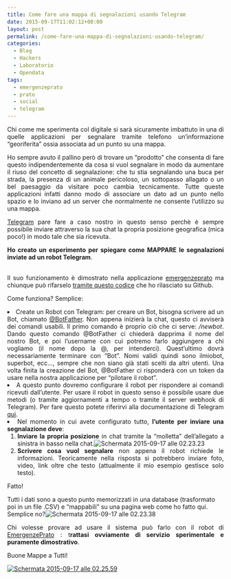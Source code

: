```yaml
---
title: Come fare una mappa di segnalazioni usando Telegram
date: 2015-09-17T11:02:12+00:00
layout: post
permalink: /come-fare-una-mappa-di-segnalazioni-usando-telegram/
categories:
  - Blog
  - Hackers
  - Laboratorio
  - Opendata
tags:
  - emergenzeprato
  - prato
  - social
  - telegram
---
```

<p style="text-align: justify;">
  Chi come me sperimenta col digitale si sarà sicuramente imbattuto in una di quelle applicazioni per segnalare tramite telefono un&#8217;informazione &#8220;georiferita&#8221; ossia associata ad un punto su una mappa.
</p>

<p style="text-align: justify;">
  Ho sempre avuto il pallino però di trovare un &#8220;prodotto&#8221; che consenta di fare questo indipendentemente da cosa si vuol segnalare in modo da aumentare il riuso del concetto di segnalazione: che tu stia segnalando una buca per strada, la presenza di un animale pericoloso, un sottopasso allagato o un bel paesaggio da visitare poco cambia tecnicamente. Tutte queste applicazioni infatti danno modo di associare un dato ad un punto nello spazio e lo inviano ad un server che normalmente ne consente l&#8217;utilizzo su una mappa.
</p>

<p style="text-align: justify;">
  <a href="https://telegram.org/" target="_blank">Telegram</a> pare fare a caso nostro in questo senso perchè è sempre possibile inviare attraverso la sua chat la propria posizione geografica (mica poco!) in modo tale che sia ricevuta.
</p>

<p style="text-align: justify;">
  <strong>Ho creato un esperimento per spiegare come MAPPARE le segnalazioni inviate ad un robot Telegram</strong>.
</p>

<p style="text-align: justify;">
  <a href="https://raw.githubusercontent.com/iltempe/TelegramMap/master/Schermata%202015-09-17%20alle%2002.23.38.png"><br /> </a>Il suo funzionamento è dimostrato nella applicazione <a href="http://iltempe.github.io/Emergenzeprato/" target="_blank">emergenzeprato</a> ma chiunque può rifarselo <a href="https://github.com/iltempe/TelegramMap" target="_blank">tramite questo codice</a> che ho rilasciato su Github.
</p>

<p style="text-align: justify;">
  Come funziona? Semplice:
</p>

<li style="text-align: justify;">
  Create un Robot con Telegram: per creare un Bot, bisogna scrivere ad un Bot, chiamato <a href="https://telegram.me/botfather" target="_blank">@BotFather</a>.  Non appena inizierà la chat, questo ci avviserà dei comandi usabili. Il primo comando è proprio ciò che ci serve: <em>/newbot</em>. Dando questo comando @BotFather ci chiederà dapprima il nome del nostro Bot, e poi l’username con cui potremo farlo aggiungere a chi vogliamo (il nome dopo la @, per intenderci). Quest’ultimo dovrà necessariamente terminare con “Bot”. Nomi validi quindi sono ilmiobot, superbot, ecc…, sempre che non siano già stati scelti da altri utenti. Una volta finita la creazione del Bot, @BotFather ci risponderà con un token da usare nella nostra applicazione per &#8220;pilotare il robot&#8221;.
</li>
<li style="text-align: justify;">
  A questo punto dovremo configurare il robot per rispondere ai comandi ricevuti dall&#8217;utente. Per usare il robot in questo senso è possibile usare due metodi (o tramite aggiornamenti a tempo o tramite il server webhook di Telegram). Per fare questo potete riferirvi alla documentazione di Telegram <a href="https://core.telegram.org/bots/api" target="_blank">qui</a>.
</li>
<li style="text-align: justify;">
  Nel momento in cui avete configurato tutto, <strong>l&#8217;utente per inviare una segnalazione deve</strong>: <ol>
    <li style="text-align: justify;">
      <strong>Inviare la propria posizione</strong> in chat tramite la &#8220;molletta&#8221; dell&#8217;allegato a sinistra in basso nella chat.<img class="  wp-image-2151 aligncenter" src="https://raw.githubusercontent.com/iltempe/TelegramMap/master/Schermata%202015-09-17%20alle%2002.23.23.png" alt="Schermata 2015-09-17 alle 02.23.23" width="616" height="176" srcset="https://raw.githubusercontent.com/iltempe/TelegramMap/master/Schermata%202015-09-17%20alle%2002.23.23.png 300w, https://raw.githubusercontent.com/iltempe/TelegramMap/master/Schermata%202015-09-17%20alle%2002.23.23.png 1024w, https://raw.githubusercontent.com/iltempe/TelegramMap/master/Schermata%202015-09-17%20alle%2002.23.23.png 1592w" sizes="(max-width: 616px) 100vw, 616px" />
    </li>
    <li style="text-align: justify;">
      <strong>Scrivere cosa vuol segnalare</strong> non appena il robot richiede le informazioni. Teoricamente nella risposta si potrebbero inviare foto, video, link oltre che testo (attualmente il mio esempio gestisce solo testo).
    </li>
  </ol>
</li>

Fatto!

Tutti i dati sono a questo punto memorizzati in una database (trasformato poi in un file .CSV) e &#8220;mappabili&#8221; su una pagina web come ho fatto qui. Semplice no?<img class="  wp-image-2152 aligncenter" src="https://raw.githubusercontent.com/iltempe/TelegramMap/master/Schermata%202015-09-17%20alle%2002.23.38.png" alt="Schermata 2015-09-17 alle 02.23.38" width="537" height="240" srcset="https://raw.githubusercontent.com/iltempe/TelegramMap/master/Schermata%202015-09-17%20alle%2002.23.38.png 300w, https://raw.githubusercontent.com/iltempe/TelegramMap/master/Schermata%202015-09-17%20alle%2002.23.38.png 1024w, https://raw.githubusercontent.com/iltempe/TelegramMap/master/Schermata%202015-09-17%20alle%2002.23.38.png 1560w" sizes="(max-width: 537px) 100vw, 537px" />

<p style="text-align: justify;">
  Chi volesse provare ad usare il sistema può farlo con il robot di <a href="https://telegram.me/emergenzeprato_bot" target="_blank">EmergenzePrato</a> : t<strong>rattasi ovviamente di servizio sperimentale e puramente dimostrativo</strong>.
</p>

Buone Mappe a Tutti!

[<img class="  wp-image-2154 aligncenter" src="https://raw.githubusercontent.com/iltempe/TelegramMap/master/Schermata%202015-09-17%20alle%2002.25.59.png" alt="Schermata 2015-09-17 alle 02.25.59" width="477" height="314" srcset="https://raw.githubusercontent.com/iltempe/TelegramMap/master/Schermata%202015-09-17%20alle%2002.25.59.png 300w, https://raw.githubusercontent.com/iltempe/TelegramMap/master/Schermata%202015-09-17%20alle%2002.25.59.png 1024w" sizes="(max-width: 477px) 100vw, 477px" />](https://raw.githubusercontent.com/iltempe/TelegramMap/master/Schermata%202015-09-17%20alle%2002.25.59.png)